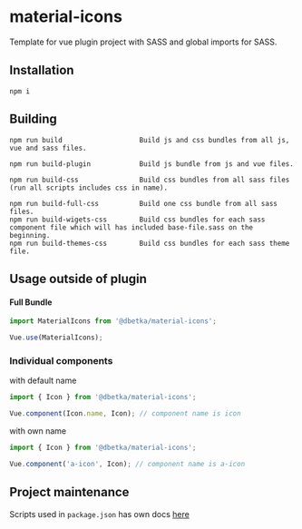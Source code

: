 # material-icons
Template for vue plugin project with SASS and global imports for SASS.

## Installation
```
npm i
```

## Building
```
npm run build                   Build js and css bundles from all js, vue and sass files.

npm run build-plugin            Build js bundle from js and vue files.

npm run build-css               Build css bundles from all sass files (run all scripts includes css in name).

npm run build-full-css          Build one css bundle from all sass files.
npm run build-wigets-css        Build css bundles for each sass component file which will has included base-file.sass on the beginning.
npm run build-themes-css        Build css bundles for each sass theme file.
```

## Usage outside of plugin

#### Full Bundle
```js
import MaterialIcons from '@dbetka/material-icons';

Vue.use(MaterialIcons);
```

### Individual components
with default name
```js
import { Icon } from '@dbetka/material-icons';

Vue.component(Icon.name, Icon); // component name is icon
```
with own name
```js
import { Icon } from '@dbetka/material-icons';

Vue.component('a-icon', Icon); // component name is a-icon
```

## Project maintenance

Scripts used in `package.json` has own docs [here](scripts/README.md)
